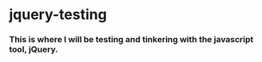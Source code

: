 # jquery-testing

### This is where I will be testing and tinkering with the javascript tool, jQuery.